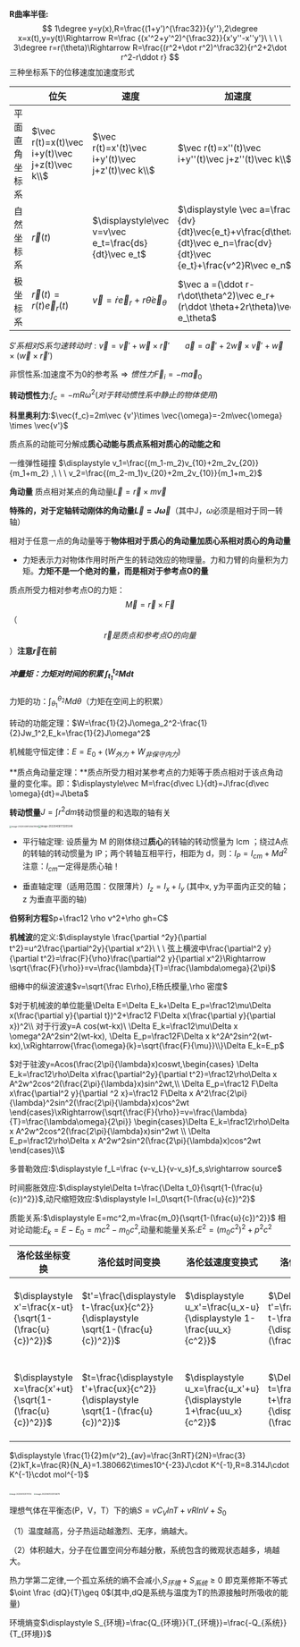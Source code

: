 **R曲率半径:**
$$
1\degree y=y(x),R=\frac{(1+y')^{\frac32}}{y''},2\degree x=x(t),y=y(t)\Rightarrow R=\frac {(x'^2+y'^2)^{\frac32}}{x'y''-x''y'}\ \ \ \ 3\degree r=r(\theta)\Rightarrow R=\frac{(r^2+\dot r^2)^\frac32}{r^2+2\dot r^2-r\ddot r}
$$
三种坐标系下的位移速度加速度形式

|                | 位矢                                           | 速度                                                  | 加速度                                                       |
| -------------- | ---------------------------------------------- | ----------------------------------------------------- | ------------------------------------------------------------ |
| 平面直角坐标系 | $\vec r(t)=x(t)\vec i+y(t)\vec j+z(t)\vec k\\$ | $\vec r(t)=x'(t)\vec i+y'(t)\vec j+z'(t)\vec k\\$     | $\vec r(t)=x''(t)\vec i+y''(t)\vec j+z''(t)\vec k\\$         |
| 自然坐标系     | $\vec r(t)$                                    | $\displaystyle\vec v=v\vec e_t=\frac{ds}{dt}\vec e_t$ | $\displaystyle \vec a=\frac {dv}{dt}\vec{e_t}+v\frac{d\theta}{dt}\vec e_n=\frac{dv}{dt}\vec {e_t}+\frac{v^2}R\vec e_n$ |
| 极坐标系       | $\vec r (t)=r(t)\vec e_r(t)$                   | $\vec v=\dot r\vec e_r+r\dot \theta \vec e_\theta$    | $\vec a =(\ddot r-r\dot\theta^2)\vec e_r+(r\ddot \theta+2r\theta)\vec e_\theta$ |

$S'系相对S系匀速转动时:\vec v=\vec v'+\vec w\times\vec r'\ \ \ \ \ \ \ \vec a=\vec a'+2\vec w\times\vec v'+\vec w\times(\vec w\times\vec r')$

非惯性系:加速度不为0的参考系$\Rightarrow 惯性力\vec F_i=-m\vec a_0$

**转动惯性力**:$f_c=-mR\omega^2(对于转动惯性系中静止的物体使用)$

**科里奥利力**:$\vec{f_c}=2m\vec {v'}\times \vec{\omega}=-2m\vec{\omega} \times \vec{v'}$

质点系的动能可分解成**质心动能与质点系相对质心的动能之和**

一维弹性碰撞 $\displaystyle v_1=\frac{(m_1-m_2)v_{10}+2m_2v_{20}}{m_1+m_2} ,\ \ \ v_2=\frac{(m_2-m_1)v_{20}+2m_2v_{10}}{m_1+m_2}$

**角动量**  质点相对某点的角动量$\vec L=\vec r\times m\vec v$

**特殊的，对于定轴转动刚体的角动量$\vec L=J\vec \omega$**（其中J，$\omega$必须是相对于同一转轴）

相对于任意一点的角动量等于**物体相对于质心的角动量加质心系相对质心的角动量**

- 力矩表示力对物体作用时所产生的转动效应的物理量。力和力臂的向量积为力矩。**力矩不是一个绝对的量，而是相对于参考点O的量**

质点所受力相对参考点O的力矩：$$\vec M=\vec r \times \vec F$$（$$\vec r是质点和参考点O的向量$$）**注意$\vec r$在前**

##### 冲量矩：力矩对时间的积累        $\int^{t_2}_{t_1}Mdt$

力矩的功：$\int^{\theta_2}_{\theta_1}Md\theta$（力矩在空间上的积累）

转动的功能定理：$W=\frac{1}{2}J\omega_2^2-\frac{1}{2}Jw_1^2,E_k=\frac{1}{2}J\omega^2$

机械能守恒定律：$E=E_0+(W_{外力}+W_{非保守内力})$

**质点角动量定理：**质点所受力相对某参考点的力矩等于质点相对于该点角动量的变化率。即：$\displaystyle\vec M=\frac{d\vec L}{dt}=J\frac{d\vec \omega}{dt}=J\beta$

**转动惯量**$J=\int r^2 dm$转动惯量的和选取的轴有关

<img src="https://heaticy-1310163554.cos.ap-shanghai.myqcloud.com/markdown/image-20220406143447694.png" alt="image-20220406143447694" style="zoom: 25%;" /><img src="https://heaticy-1310163554.cos.ap-shanghai.myqcloud.com/markdown/image-20220406173205546.png" alt="image-20220406173205546" style="zoom: 30%;" />

- 平行轴定理:  设质量为 M 的刚体绕过**质心**的转轴的转动惯量为 Icm ；绕过A点的转轴的转动惯量为 IP；两个转轴互相平行，相距为 d，则：$I_P=I_{cm}+Md^2$    注意：$I_{cm}$一定得是质心轴！

- 垂直轴定理（适用范围：仅限薄片）$I_z=I_x+I_y$      (其中x, y为平面内正交的轴；z 为垂直平面的轴)

**伯努利方程**$p+\frac12 \rho v^2+\rho gh=C$

**机械波**的定义:$\displaystyle \frac{\partial ^2y}{\partial t^2}=u^2\frac{\partial^2y}{\partial x^2}\ \  \ 弦上横波中\frac{\partial^2 y}{\partial t^2}=\frac{F}{\rho}\frac{\partial^2 y}{\partial x^2}\Rightarrow \sqrt{\frac{F}{\rho}}=v=\frac{\lambda}{T}=\frac{\lambda\omega}{2\pi}$

细棒中的纵波波速$v=\sqrt{\frac E\rho},E杨氏模量,\rho 密度$

$对于机械波的单位能量\Delta E=\Delta E_k+\Delta E_p=\frac12\mu\Delta x(\frac{\partial y}{\partial t})^2+\frac12 F\Delta x(\frac{\partial y}{\partial x})^2\\
对于行波y=A cos(wt-kx)\ \Delta E_k=\frac12\mu\Delta x \omega^2A^2sin^2(wt-kx),
\Delta E_p=\frac12F\Delta x k^2A^2sin^2(wt-kx),\xRightarrow{\frac{\omega}{k}=\sqrt{\frac{F}{\mu}}\\}\Delta E_k=E_p$

$对于驻波y=Acos(\frac{2\pi}{\lambda}x)coswt,\begin{cases}
\Delta E_k=\frac12\rho\Delta x\frac{\partial^2y}{\partial t^2}=\frac12\rho\Delta x A^2w^2cos^2(\frac{2\pi}{\lambda}x)sin^2wt,\\  \Delta E_p=\frac12 F\Delta x\frac{\partial^2 y}{\partial ^2 x}=\frac12 F\Delta x A^2\frac{2\pi}{\lambda}^2sin^2(\frac{2\pi}{\lambda}x)cos^2wt \end{cases}\xRightarrow{\sqrt{\frac{F}{\rho}}=v=\frac{\lambda}{T}=\frac{\lambda\omega}{2\pi}}
\begin{cases}\Delta E_k=\frac12\rho\Delta x A^2w^2cos^2(\frac{2\pi}{\lambda}x)sin^2wt \\
\Delta E_p=\frac12\rho\Delta x A^2w^2sin^2(\frac{2\pi}{\lambda}x)cos^2wt \end{cases}\\$

多普勒效应:$\displaystyle f_L=\frac {v-v_L}{v-v_s}f_s,s\rightarrow source$

时间膨胀效应:$\displaystyle\Delta t=\frac{\Delta t_0}{\sqrt{1-(\frac{u}{c})^2}}$,动尺缩短效应:$\displaystyle l=l_0\sqrt{1-(\frac{u}{c})^2}$

质能关系:$\displaystyle E=mc^2,m=\frac{m_0}{\sqrt{1-(\frac{u}{c})^2}}$
相对论动能:$E_k=E-E_0=mc^2-m_0c^2$,动量和能量关系:$E^2=(m_0c^2)^2+p^2c^2$

| 洛伦兹坐标变换                                           | 洛伦兹时间变换                                               | 洛伦兹速度变换式                                             | 洛伦兹时间间隔变换式                                         | 洛伦兹距离间隔变换式                                         |
| -------------------------------------------------------- | ------------------------------------------------------------ | ------------------------------------------------------------ | ------------------------------------------------------------ | ------------------------------------------------------------ |
| $\displaystyle x'=\frac{x-ut}{\sqrt{1-(\frac{u}{c})^2}}$ | $t'=\frac{\displaystyle t-\frac{ux}{c^2}}{\displaystyle \sqrt{1-(\frac{u}{c})^2}}$ | $\displaystyle u_x'=\frac{u_x-u}{\displaystyle 1-\frac{uu_x}{c^2}}$ | $\Delta t'=\frac{\displaystyle\Delta t-\frac u{c^2}\Delta x }{\displaystyle \sqrt{1-(\frac{u}{c})^2}}$ | $\displaystyle \Delta x'=\frac{\Delta x-u\Delta t}{\sqrt{1-(\frac{u}{c})^2}}$ |
| $\displaystyle x=\frac{x'+ut}{\sqrt{1-(\frac{u}{c})^2}}$ | $t=\frac{\displaystyle t'+\frac{ux}{c^2}}{\displaystyle \sqrt{1-(\frac{u}{c})^2}}$ | $\displaystyle u_x=\frac{u_x'+u}{\displaystyle 1+\frac{uu_x}{c^2}}$ | $\Delta t=\frac{\displaystyle\Delta t+\frac u{c^2}\Delta x }{\displaystyle \sqrt{1-(\frac{u}{c})^2}}$ | $\displaystyle \Delta x'=\frac{\Delta x+u\Delta t}{\sqrt{1-(\frac{u}{c})^2}}$ |

$\displaystyle \frac{1}{2}m(v^2)_{av}=\frac{3nRT}{2N}=\frac{3}{2}kT,k=\frac{R}{N_A}=1.380662\times10^{-23}J\cdot K^{-1},R=8.314J\cdot K^{-1}\cdot mol^{-1}$

<img src="https://heaticy-1310163554.cos.ap-shanghai.myqcloud.com/markdown/image-20220601221757124.png" alt="image-20220601221757124" style="zoom: 20%;" /> <img src="https://heaticy-1310163554.cos.ap-shanghai.myqcloud.com/markdown/image-20220601232132678.png" alt="image-20220601232132678" style="zoom: 23%;" />




理想气体在平衡态(P，V，T）下的熵$S=vC_VlnT+vRlnV+S_0$

（1）温度越高，分子热运动越激烈、无序，熵越大。

（2）体积越大，分子在位置空间分布越分散，系统包含的微观状态越多，墒越大。

热力学第二定律,一个孤立系统的熵不会减小,$S_{环境}+S_{系统}\geq 0$
即克莱修斯不等式$\oint \frac {dQ}{T}\geq 0$(其中,dQ是系统与温度为T的热源接触时所吸收的能量)

环境熵变$\displaystyle S_{环境}=\frac{Q_{环境}}{T_{环境}}=\frac{-Q_{系统}}{T_{环境}}$
